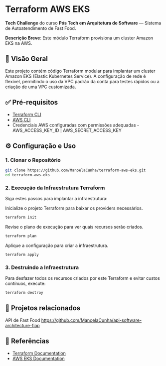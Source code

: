 # Terraform AWS EKS

**Tech Challenge** do curso **Pós Tech em Arquitetura de Software** — Sistema de Autoatendimento de Fast Food.

**Descrição Breve**: Este módulo Terraform provisiona um cluster Amazon EKS na AWS.

## 🚀 Visão Geral

Este projeto contém código Terraform modular para implantar um cluster Amazon EKS (Elastic Kubernetes Service). A configuração de rede é flexível, permitindo o uso da VPC padrão da conta para testes rápidos ou a criação de uma VPC customizada.

## ✅ Pré-requisitos

- [Terraform CLI](https://developer.hashicorp.com/terraform/tutorials/aws-get-started/install-cli)
- [AWS CLI](https://docs.aws.amazon.com/pt_br/cli/latest/userguide/getting-started-install.html)
- Credenciais AWS configuradas com permissões adequadas - AWS_ACCESS_KEY_ID | AWS_SECRET_ACCESS_KEY

## ⚙️ Configuração e Uso

### 1. Clonar o Repositório

```bash
git clone https://github.com/ManoelaCunha/terraform-aws-eks.git
cd terraform-aws-eks
```

### 2. Execução da Infraestrutura Terraform

Siga estes passos para implantar a infraestrutura:

Inicialize o projeto Terraform para baixar os providers necessários.

```bash
terraform init
```

Revise o plano de execução para ver quais recursos serão criados.

```bash
terraform plan
```

Aplique a configuração para criar a infraestrutura.

```bash
terraform apply
```

### 3. Destruindo a Infraestrutura

Para desfazer todos os recursos criados por este Terraform e evitar custos contínuos, execute:

```bash
terraform destroy
```

## 🤝 Projetos relacionados

API de Fast Food https://github.com/ManoelaCunha/api-software-architecture-fiap

## 🔗 Referências

- [Terraform Documentation](https://developer.hashicorp.com/terraform/docs)
- [AWS EKS Documentation](https://docs.aws.amazon.com/pt_br/eks/)
